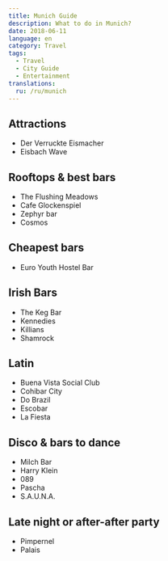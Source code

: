 ```yaml
---
title: Munich Guide
description: What to do in Munich?
date: 2018-06-11
language: en
category: Travel
tags:
  - Travel
  - City Guide
  - Entertainment
translations:
  ru: /ru/munich
---
```


## Attractions

- Der Verruckte Eismacher
- Eisbach Wave

## Rooftops & best bars

- The Flushing Meadows
- Cafe Glockenspiel
- Zephyr bar
- Cosmos

## Cheapest bars

- Euro Youth Hostel Bar

## Irish Bars

- The Keg Bar
- Kennedies
- Killians
- Shamrock

## Latin

- Buena Vista Social Club
- Cohibar City
- Do Brazil
- Escobar
- La Fiesta

## Disco & bars to dance

- Milch Bar
- Harry Klein
- 089
- Pascha
- S.A.U.N.A.

## Late night or after-after party

- Pimpernel
- Palais
